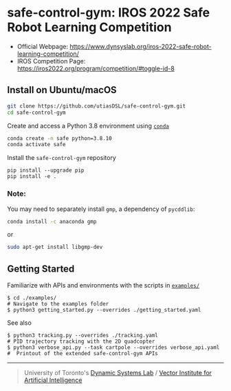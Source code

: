 # safe-control-gym: IROS 2022 Safe Robot Learning Competition

- Official Webpage: https://www.dynsyslab.org/iros-2022-safe-robot-learning-competition/
- IROS Competition Page: https://iros2022.org/program/competition/#toggle-id-8

## Install on Ubuntu/macOS

```bash
git clone https://github.com/utiasDSL/safe-control-gym.git
cd safe-control-gym
```

Create and access a Python 3.8 environment using
[`conda`](https://docs.conda.io/projects/conda/en/latest/user-guide/install/index.html)

```bash
conda create -n safe python=3.8.10
conda activate safe
```

Install the `safe-control-gym` repository 

```
pip install --upgrade pip
pip install -e .
```

### Note:
You may need to separately install `gmp`, a dependency of `pycddlib`:
 ```bash
conda install -c anaconda gmp
 ```
 or 
  ```bash
 sudo apt-get install libgmp-dev
 ```

## Getting Started
Familiarize with APIs and environments with the scripts in [`examples/`](https://github.com/utiasDSL/safe-control-gym/tree/main/examples)
```
$ cd ./examples/                                                                    # Navigate to the examples folder
$ python3 getting_started.py --overrides ./getting_started.yaml
```

See also
```
$ python3 tracking.py --overrides ./tracking.yaml                                   # PID trajectory tracking with the 2D quadcopter
$ python3 verbose_api.py --task cartpole --overrides verbose_api.yaml               #  Printout of the extended safe-control-gym APIs
```


-----
> University of Toronto's [Dynamic Systems Lab](https://github.com/utiasDSL) / [Vector Institute for Artificial Intelligence](https://github.com/VectorInstitute)
